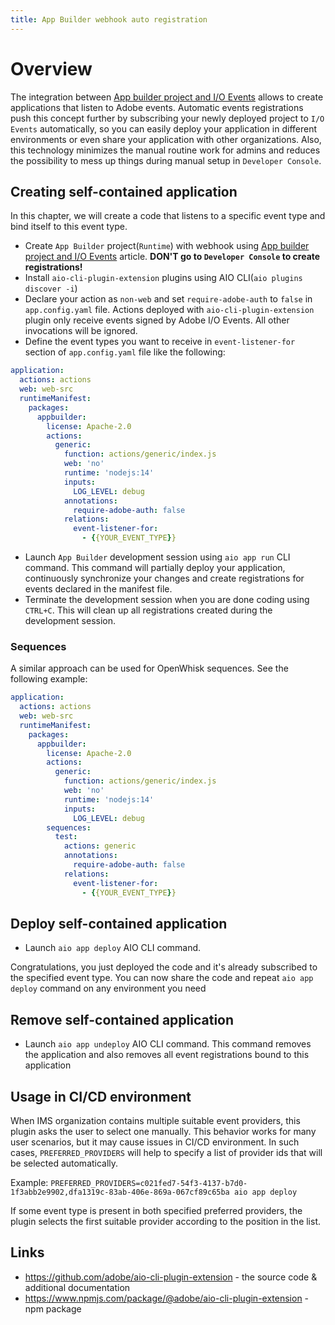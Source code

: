 ```yaml
---
title: App Builder webhook auto registration
---
```


# Overview

The integration between [App builder project and I/O Events](../../guides/runtime-webhooks/index.md) allows to create applications that listen to Adobe events. Automatic events registrations push this concept further by subscribing your newly deployed project to `I/O Events` automatically, so you can easily deploy your application in different environments or even share your application with other organizations. Also, this technology minimizes the manual routine work for admins and reduces the possibility to mess up things during manual setup in `Developer Console`.

## Creating self-contained application

In this chapter, we will create a code that listens to a specific event type and bind itself to this event type.

* Create `App Builder` project(`Runtime`) with webhook using [App builder project and I/O Events](../../guides/runtime-webhooks/index.md) article. **DON'T go to `Developer Console` to create registrations!**
* Install `aio-cli-plugin-extension` plugins using AIO CLI(`aio plugins discover -i`)
* Declare your action as `non-web` and set `require-adobe-auth` to `false` in `app.config.yaml` file. Actions deployed with `aio-cli-plugin-extension` plugin only receive events signed by Adobe I/O Events. All other invocations will be ignored.
* Define the event types you want to receive in `event-listener-for` section of `app.config.yaml` file like the following:

```yaml
application:
  actions: actions
  web: web-src
  runtimeManifest:
    packages:
      appbuilder:
        license: Apache-2.0
        actions:
          generic:
            function: actions/generic/index.js
            web: 'no'
            runtime: 'nodejs:14'
            inputs:
              LOG_LEVEL: debug
            annotations:
              require-adobe-auth: false
            relations:
              event-listener-for:
                - {{YOUR_EVENT_TYPE}}
```

* Launch `App Builder` development session using `aio app run` CLI command. This command will partially deploy your application, continuously synchronize your changes and create registrations for events declared in the manifest file.
* Terminate the development session when you are done coding using `CTRL+C`. This will clean up all registrations created during the development session.

### Sequences

A similar approach can be used for OpenWhisk sequences. See the following example:

```yaml
application:
  actions: actions
  web: web-src
  runtimeManifest:
    packages:
      appbuilder:
        license: Apache-2.0
        actions:
          generic:
            function: actions/generic/index.js
            web: 'no'
            runtime: 'nodejs:14'
            inputs:
              LOG_LEVEL: debug
        sequences:
          test:
            actions: generic
            annotations:
              require-adobe-auth: false
            relations:
              event-listener-for:
                - {{YOUR_EVENT_TYPE}}
```

## Deploy self-contained application

* Launch `aio app deploy` AIO CLI command.

Congratulations, you just deployed the code and it's already subscribed to the specified event type. You can now share the code and repeat `aio app deploy` command on any environment you need

## Remove self-contained application

* Launch `aio app undeploy` AIO CLI command. This command removes the application and also removes all event registrations bound to this application

## Usage in CI/CD environment

When IMS organization contains multiple suitable event providers, this plugin asks the user to select one manually. This behavior works for many user scenarios, but it may cause issues in CI/CD environment. In such cases, `PREFERRED_PROVIDERS` will help to specify a list of provider ids that will be selected automatically.

Example: `PREFERRED_PROVIDERS=c021fed7-54f3-4137-b7d0-1f3abb2e9902,dfa1319c-83ab-406e-869a-067cf89c65ba aio app deploy`

If some event type is present in both specified preferred providers, the plugin selects the first suitable provider according to the position in the list.

## Links

* https://github.com/adobe/aio-cli-plugin-extension - the source code & additional documentation
* https://www.npmjs.com/package/@adobe/aio-cli-plugin-extension - npm package
